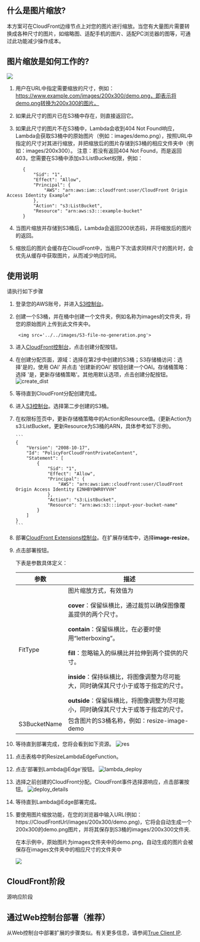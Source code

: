 ## 什么是图片缩放?

本方案可在CloudFront边缘节点上对您的图片进行缩放。当您有大量图片需要转换成各种尺寸的图片，如缩略图、适配手机的图片、适配PC浏览器的图等，可通过此功能减少操作成本。

## 图片缩放是如何工作的?

<img src='../../images/resize-image.png'>


1. 用户在URL中指定需要缩放的尺寸，例如：https://www.example.com/images/200x300/demo.png，即表示将demo.png转换为200x300的图片。

2. 如果此尺寸的图片已在S3桶中存在，则直接返回它。
   
3. 如果此尺寸的图片不在S3桶中，Lambda会收到404 Not Found响应，Lambda会获取S3桶中的原始图片（例如：images/demo.png），按照URL中指定的尺寸对其进行缩放，并把缩放后的图片存储到S3桶的相应文件夹中（例如：images/200x300）。
  注意：若没有返回404 Not Found，而是返回403，您需要在S3桶中添加s3:ListBucket权限，例如：
  ```
        {
            "Sid": "1",
            "Effect": "Allow",
            "Principal": {
                "AWS": "arn:aws:iam::cloudfront:user/CloudFront Origin Access Identity Example"
            },
            "Action": "s3:ListBucket",
            "Resource": "arn:aws:s3:::example-bucket"
        }
  ```
   
4. 当图片缩放并存储到S3桶后，Lambda会返回200状态码，并将缩放后的图片的返回。
   
5. 缩放后的图片会缓存在CloudFront中，当用户下次请求同样尺寸的图片时，会优先从缓存中获取图片，从而减少响应时间。



## 使用说明

请执行如下步骤

1. 登录您的AWS账号，并进入[S3控制台](https://s3.console.aws.amazon.com/s3/home)。

2. 创建一个S3桶，并在桶中创建一个文件夹，例如名称为images的文件夹，将您的原始图片上传到此文件夹中。
   
        <img src='../../images/S3-file-no-generation.png'>

3. 进入[CloudFront控制台](https://us-east-1.console.aws.amazon.com/cloudfront/)，点击创建分配按钮。

4. 在创建分配页面，源域：选择在第2步中创建的S3桶；S3存储桶访问：选择'是的，使用 OAI' 并点击 '创建新的OAI' 按钮创建一个OAI。存储桶策略：选择 '是，更新存储桶策略'。其他用默认选项，点击创建分配按钮。
  ![create_dist](../../images/create_dist.png)

5. 等待直到CloudFront分配创建完成。

6. 进入[S3控制台](https://s3.console.aws.amazon.com/s3/home)。选择第二步创建的S3桶。

7. 在权限标签页中，更新存储桶策略中的Action和Resource值。(更新Action为s3:ListBucket，更新Resource为S3桶的ARN，具体参考如下示例)。

       ```
       {
           "Version": "2008-10-17",
           "Id": "PolicyForCloudFrontPrivateContent",
           "Statement": [
               {
                   "Sid": "1",
                   "Effect": "Allow",
                   "Principal": {
                       "AWS": "arn:aws:iam::cloudfront:user/CloudFront Origin Access Identity E2NHBYQWR0YVVH"
                   },
                   "Action": "s3:ListBucket",
                   "Resource": "arn:aws:s3:::input-your-bucket-name"
               }
           ]
       }
       ```

8. 部署[CloudFront Extensions控制台](../deployment.md)。在扩展存储库中，选择**image-resize**。

9. 点击部署按钮。

      下表是参数具体定义：

      | 参数 | 描述 |
      |  ----  | ----  | 
      | FitType | 图片缩放方式，有效值为</p><b>cover</b>：保留纵横比，通过裁剪以确保图像覆盖提供的两个尺寸。</p><b>contain</b>：保留纵横比，在必要时使用“letterboxing”。</p><b>fill</b>：忽略输入的纵横比并拉伸到两个提供的尺寸。</p><b>inside</b>：保持纵横比，将图像调整为尽可能大，同时确保其尺寸小于或等于指定的尺寸。</p><b>outside</b>：保留纵横比，将图像调整为尽可能小，同时确保其尺寸大于或等于指定的尺寸。 |
      | S3BucketName | 包含图片的S3桶名称，例如：resize-image-demo |

10. 等待直到部署完成，您将会看到如下资源。
  ![res](../../images/res.png)
11. 点击表格中的ResizeLambdaEdgeFunction。
12. 点击'部署到Lambda@Edge'按钮。
  ![lambda_deploy](../../images/lambda_deploy.png)

13. 选择之前创建的CloudFront分配。CloudFront事件选择源响应，点击部署按钮。
  ![deploy_details](../../images/deploy_details.png)

14. 等待直到Lambda@Edge部署完成。

15. 要使用图片缩放功能，在您的浏览器中输入URL(例如：https://CloudFrontUrl/images/200x300/demo.png)，它将会自动生成一个200x300的demo.png图片，并将其保存到S3桶的images/200x300文件夹.

      在本示例中，原始图片为images文件夹中的demo.png，自动生成的图片会被保存在images文件夹中的相应尺寸的文件夹中

      <img src='../../images/S3-file.png'>



## CloudFront阶段
源响应阶段

## 通过Web控制台部署（推荐）

从Web控制台中部署扩展的步骤类似。有关更多信息，请参阅[True Client IP](true-client-ip.md).





